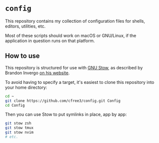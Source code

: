 # `config`

This repository contains my collection of configuration files for shells, editors, utilities, etc.

Most of these scripts should work on macOS or GNU/Linux, if the application in question runs on that
platform.

## How to use

This repository is structured for use with [GNU Stow][stow], as described by Brandon Invergo [on his
website][using].

To avoid having to specify a target, it's easiest to clone this repository into your home directory:

```sh
cd ~
git clone https://github.com/cfree3/config.git Config
cd Config
```
Then you can use Stow to put symlinks in place, app by app:

```sh
git stow zsh
git stow tmux
git stow nvim
# etc.
```

[stow]:  https://www.gnu.org/software/stow/
[using]: https://brandon.invergo.net/news/2012-05-26-using-gnu-stow-to-manage-your-dotfiles.html

